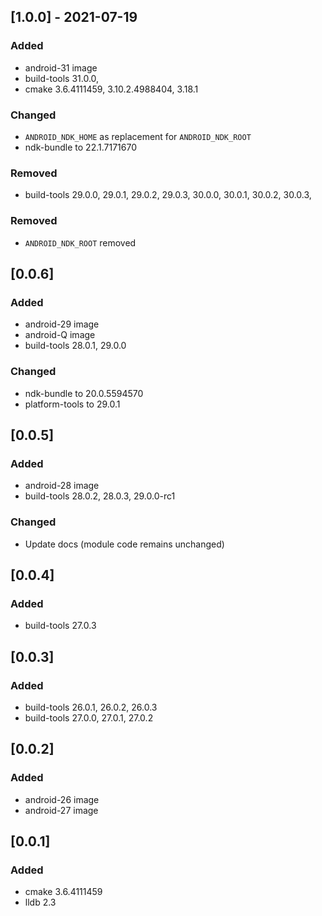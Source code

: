 ## [1.0.0] - 2021-07-19
### Added
- android-31 image
- build-tools 31.0.0,
- cmake 3.6.4111459, 3.10.2.4988404, 3.18.1

### Changed
- `ANDROID_NDK_HOME` as replacement for `ANDROID_NDK_ROOT`
- ndk-bundle to 22.1.7171670

### Removed
- build-tools 29.0.0, 29.0.1, 29.0.2, 29.0.3, 30.0.0, 30.0.1, 30.0.2, 30.0.3, 

### Removed
- `ANDROID_NDK_ROOT` removed


## [0.0.6]
### Added
- android-29 image
- android-Q image
- build-tools 28.0.1, 29.0.0

### Changed
- ndk-bundle to 20.0.5594570
- platform-tools to 29.0.1


## [0.0.5]
### Added 
- android-28 image
- build-tools 28.0.2, 28.0.3, 29.0.0-rc1

### Changed
- Update docs (module code remains unchanged)


## [0.0.4]
### Added 
- build-tools 27.0.3


## [0.0.3]
### Added 
- build-tools 26.0.1, 26.0.2, 26.0.3
- build-tools 27.0.0, 27.0.1, 27.0.2


## [0.0.2]
### Added 
- android-26 image
- android-27 image


## [0.0.1]
### Added 
- cmake 3.6.4111459
- lldb 2.3
